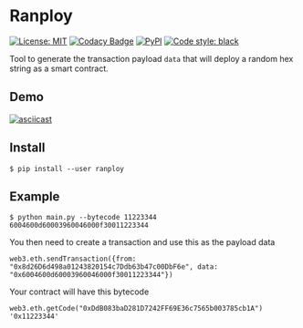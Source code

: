 # Ranploy

[![License: MIT](https://img.shields.io/badge/License-MIT-blue.svg)](https://opensource.org/licenses/MIT)
[![Codacy Badge](https://api.codacy.com/project/badge/Grade/3cc4f4c6999f48738ff8c6dbe26b11b7)](https://www.codacy.com/app/lucadanielcostin/ranploy)
[![PyPI](https://img.shields.io/pypi/v/ranploy.svg)](https://pypi.org/project/ranploy/)
[![Code style: black](https://img.shields.io/badge/code%20style-black-000000.svg)](https://github.com/ambv/black)

Tool to generate the transaction payload `data` that will deploy a random hex string as a smart contract. 

## Demo

[![asciicast](https://asciinema.org/a/5Z0qEdjjb5fVvvYZbmhi6zxZq.svg)](https://asciinema.org/a/5Z0qEdjjb5fVvvYZbmhi6zxZq)

## Install

```console
$ pip install --user ranploy
```

## Example

```shell
$ python main.py --bytecode 11223344
6004600d60003960046000f30011223344
```

You then need to create a transaction and use this as the payload data

```console
web3.eth.sendTransaction({from: "0x8d26D6d498a01243820154c7Ddb63b47c00DbF6e", data: "0x6004600d60003960046000f30011223344"})
```

Your contract will have this bytecode

```console
web3.eth.getCode("0xDdB083baD281D7242FF69E36c7565b003785cb1A")
'0x11223344'
```
